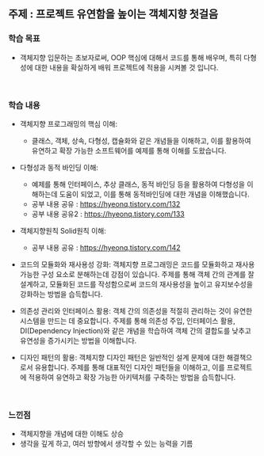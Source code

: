 ## 주제 : 프로젝트 유연함을 높이는 객체지향 첫걸음


### 학습 목표
- 객체지향 입문하는 초보자로써, OOP 핵심에 대해서 코드를 통해 배우며, 특히 다형성에 대한 내용을 확실하게 배워 프로젝트에 적용을 시켜볼 것 입니다. 

<br>

### 학습 내용

- 객체지향 프로그래밍의 핵심 이해:
  - 클래스, 객체, 상속, 다형성, 캡슐화와 같은 개념들을 이해하고, 이를 활용하여 유연하고 확장 가능한 소프트웨어를 예제를 통해 이해를 도왔습니다.
  
- 다형성과 동적 바인딩 이해:
  - 예제를 통해 인터페이스, 추상 클래스, 동적 바인딩 등을 활용하여 다형성을 이해하는데 도움이 되었고, 이를 통해 동적바인딩에 대한 개념을 이해했습니다.   
  - 공부 내용 공유 : https://hyeonq.tistory.com/132
  - 공부 내용 공유2 : https://hyeonq.tistory.com/133
 
- 객체지향원칙 Solid원칙 이해:
  - 공부 내용 공유 : https://hyeonq.tistory.com/142

  
- 코드의 모듈화와 재사용성 강화:
객체지향 프로그래밍은 코드를 모듈화하고 재사용 가능한 구성 요소로 분해하는데 강점이 있습니다. 주제를 통해 객체 간의 관계를 잘 설계하고, 모듈화된 코드를 작성함으로써 코드의 재사용성을 높이고 유지보수성을 강화하는 방법을 습득합니다.

- 의존성 관리와 인터페이스 활용:
객체 간의 의존성을 적절히 관리하는 것이 유연한 시스템을 만드는 데 중요합니다. 주제를 통해 의존성 주입, 인터페이스 활용, DI(Dependency Injection)와 같은 개념을 학습하여 객체 간의 결합도를 낮추고 유연성을 증가시키는 방법을 이해합니다.

- 디자인 패턴의 활용:
객체지향 디자인 패턴은 일반적인 설계 문제에 대한 해결책으로서 유용합니다. 주제를 통해 대표적인 디자인 패턴들을 이해하고, 이를 프로젝트에 적용하여 유연하고 확장 가능한 아키텍처를 구축하는 방법을 습득합니다.

<br>

### 느낀점
- 객체지향을 개념에 대한 이해도 상승
- 생각을 깊게 하고, 여러 방향에서 생각할 수 있는 능력을 기름 
